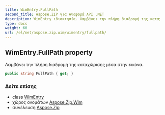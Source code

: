 ```yaml
---
title: WimEntry.FullPath
second_title: Aspose.ZIP για Αναφορά API .NET
description: WimEntry ιδιοκτησία. Λαμβάνει την πλήρη διαδρομή της καταχώρισης μέσα στην εικόνα.
type: docs
weight: 60
url: /el/net/aspose.zip.wim/wimentry/fullpath/
---
```

## WimEntry.FullPath property

Λαμβάνει την πλήρη διαδρομή της καταχώρισης μέσα στην εικόνα.

```csharp
public string FullPath { get; }
```

### Δείτε επίσης

* class [WimEntry](../)
* χώρος ονομάτων [Aspose.Zip.Wim](../../wimentry/)
* συνέλευση [Aspose.Zip](../../../)


